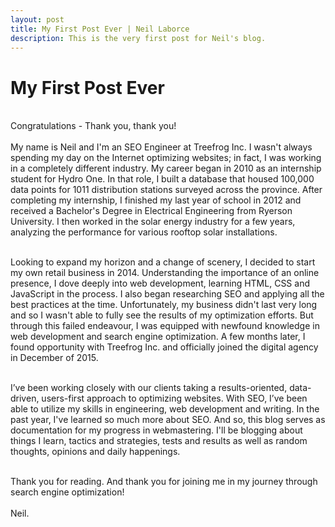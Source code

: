 ```yaml
---
layout: post
title: My First Post Ever | Neil Laborce
description: This is the very first post for Neil's blog.
---
```

  <h1>My First Post Ever</h1>
  <br>Congratulations - Thank you, thank you!
  <br>
  <br>My name is Neil and I'm an SEO Engineer at Treefrog Inc. I wasn't always spending my day on the Internet optimizing websites; in fact, I was working in a completely different industry. My career began in 2010 as an internship student for Hydro One. In that role, I built a database that housed 100,000 data points for 1011 distribution stations surveyed across the province. After completing my internship, I finished my last year of school in 2012 and received a Bachelor's Degree in Electrical Engineering from Ryerson University. I then worked in the solar energy industry for a few years, analyzing the performance for various rooftop solar installations. 
  
  <br>Looking to expand my horizon and a change of scenery, I decided to start my own retail business in 2014. Understanding the importance of an online presence, I dove deeply into web development, learning HTML, CSS and JavaScript in the process. I also began researching SEO and applying all the best practices at the time. Unfortunately, my business didn't last very long and so I wasn't able to fully see the results of my optimization efforts. But through this failed endeavour, I was equipped with newfound knowledge in web development and search engine optimization. A few months later, I found opportunity with Treefrog Inc. and officially joined the digital agency in December of 2015.

  <br> I’ve been working closely with our clients taking a results-oriented, data-driven, users-first approach to optimizing websites. With SEO, I’ve been able to utilize my skills in engineering, web development and writing. In the past year, I've learned so much more about SEO. And so, this blog serves as documentation for my progress in webmastering. I'll be blogging about things I learn, tactics and strategies, tests and results as well as random thoughts, opinions and daily happenings.

  <br>Thank you for reading. And thank you for joining me in my journey through search engine optimization!
  <br>
  <br>Neil.

